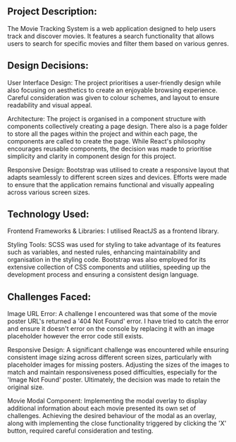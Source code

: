 ## Project Description:

The Movie Tracking System is a web application designed to help users track and discover movies. It features a search functionality that allows users to search for specific movies and filter them based on various genres.

## Design Decisions:

User Interface Design: The project prioritises a user-friendly design while also focusing on aesthetics to create an enjoyable browsing experience. Careful consideration was given to colour schemes, and layout to ensure readability and visual appeal.

Architecture: The project is organised in a component structure with components collectively creating a page design. There also is a page folder to store all the pages within the project and within each page, the components are called to create the page. While React's philosophy encourages reusable components, the decision was made to prioritise simplicity and clarity in component design for this project.

Responsive Design: Bootstrap was utilised to create a responsive layout that adapts seamlessly to different screen sizes and devices. Efforts were made to ensure that the application remains functional and visually appealing across various screen sizes.

## Technology Used:

Frontend Frameworks & Libraries: I utilised ReactJS as a frontend library.

Styling Tools: SCSS was used for styling to take advantage of its features such as variables, and nested rules, enhancing maintainability and organisation in the styling code. Bootstrap was also employed for its extensive collection of CSS components and utilities, speeding up the development process and ensuring a consistent design language.

## Challenges Faced:

Image URL Error: A challenge I encountered was that some of the movie poster URL's returned a '404 Not Found' error. I have tried to catch the error and ensure it doesn't error on the console by replacing it with an image placeholder however the error code still exists.

Responsive Design: A significant challenge was encountered while ensuring consistent image sizing across different screen sizes, particularly with placeholder images for missing posters. Adjusting the sizes of the images to match and maintain responsiveness posed difficulties, especially for the 'Image Not Found' poster. Ultimately, the decision was made to retain the original size.

Movie Modal Component: Implementing the modal overlay to display additional information about each movie presented its own set of challenges. Achieving the desired behaviour of the modal as an overlay, along with implementing the close functionality triggered by clicking the 'X' button, required careful consideration and testing.
